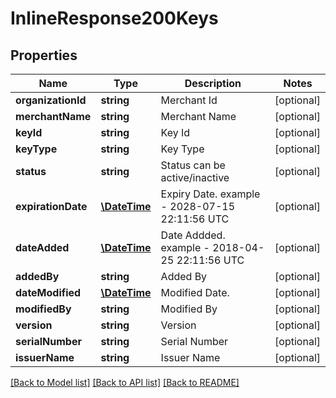 # InlineResponse200Keys

## Properties
Name | Type | Description | Notes
------------ | ------------- | ------------- | -------------
**organizationId** | **string** | Merchant Id | [optional] 
**merchantName** | **string** | Merchant Name | [optional] 
**keyId** | **string** | Key Id | [optional] 
**keyType** | **string** | Key Type | [optional] 
**status** | **string** | Status can be active/inactive | [optional] 
**expirationDate** | [**\DateTime**](Date.md) | Expiry Date. example - 2028-07-15 22:11:56 UTC | [optional] 
**dateAdded** | [**\DateTime**](Date.md) | Date Addded. example - 2018-04-25 22:11:56 UTC | [optional] 
**addedBy** | **string** | Added By | [optional] 
**dateModified** | [**\DateTime**](Date.md) | Modified Date. | [optional] 
**modifiedBy** | **string** | Modified By | [optional] 
**version** | **string** | Version | [optional] 
**serialNumber** | **string** | Serial Number | [optional] 
**issuerName** | **string** | Issuer Name | [optional] 

[[Back to Model list]](../README.md#documentation-for-models) [[Back to API list]](../README.md#documentation-for-api-endpoints) [[Back to README]](../README.md)


